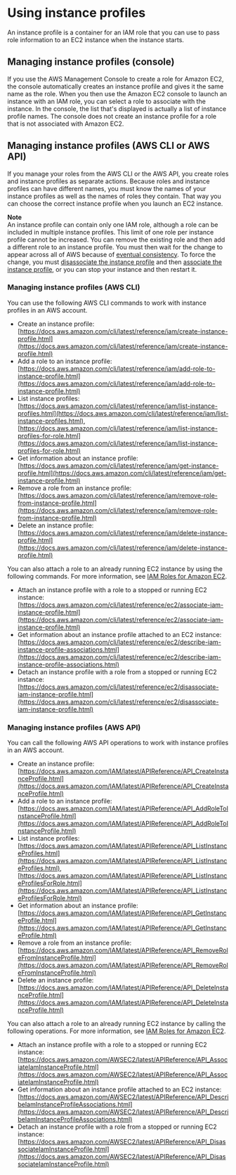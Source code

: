 # Using instance profiles<a name="id_roles_use_switch-role-ec2_instance-profiles"></a>

An instance profile is a container for an IAM role that you can use to pass role information to an EC2 instance when the instance starts\.

## Managing instance profiles \(console\)<a name="instance-profiles-manage-console"></a>

If you use the AWS Management Console to create a role for Amazon EC2, the console automatically creates an instance profile and gives it the same name as the role\. When you then use the Amazon EC2 console to launch an instance with an IAM role, you can select a role to associate with the instance\. In the console, the list that's displayed is actually a list of instance profile names\. The console does not create an instance profile for a role that is not associated with Amazon EC2\.

## Managing instance profiles \(AWS CLI or AWS API\)<a name="instance-profiles-manage-cli-api"></a>

If you manage your roles from the AWS CLI or the AWS API, you create roles and instance profiles as separate actions\. Because roles and instance profiles can have different names, you must know the names of your instance profiles as well as the names of roles they contain\. That way you can choose the correct instance profile when you launch an EC2 instance\. 

**Note**  
An instance profile can contain only one IAM role, although a role can be included in multiple instance profiles\. This limit of one role per instance profile cannot be increased\. You can remove the existing role and then add a different role to an instance profile\. You must then wait for the change to appear across all of AWS because of [eventual consistency](https://en.wikipedia.org/wiki/Eventual_consistency)\. To force the change, you must [disassociate the instance profile](https://docs.aws.amazon.com/AWSEC2/latest/APIReference/API_DisassociateIamInstanceProfile.html) and then [associate the instance profile](https://docs.aws.amazon.com/AWSEC2/latest/APIReference/API_AssociateIamInstanceProfile.html), or you can stop your instance and then restart it\. 

### Managing instance profiles \(AWS CLI\)<a name="instance-profiles-manage-cli"></a>

You can use the following AWS CLI commands to work with instance profiles in an AWS account\. 
+ Create an instance profile: [https://docs.aws.amazon.com/cli/latest/reference/iam/create-instance-profile.html](https://docs.aws.amazon.com/cli/latest/reference/iam/create-instance-profile.html)
+ Add a role to an instance profile: [https://docs.aws.amazon.com/cli/latest/reference/iam/add-role-to-instance-profile.html](https://docs.aws.amazon.com/cli/latest/reference/iam/add-role-to-instance-profile.html) 
+ List instance profiles: [https://docs.aws.amazon.com/cli/latest/reference/iam/list-instance-profiles.html](https://docs.aws.amazon.com/cli/latest/reference/iam/list-instance-profiles.html), [https://docs.aws.amazon.com/cli/latest/reference/iam/list-instance-profiles-for-role.html](https://docs.aws.amazon.com/cli/latest/reference/iam/list-instance-profiles-for-role.html) 
+ Get information about an instance profile: [https://docs.aws.amazon.com/cli/latest/reference/iam/get-instance-profile.html](https://docs.aws.amazon.com/cli/latest/reference/iam/get-instance-profile.html) 
+ Remove a role from an instance profile: [https://docs.aws.amazon.com/cli/latest/reference/iam/remove-role-from-instance-profile.html](https://docs.aws.amazon.com/cli/latest/reference/iam/remove-role-from-instance-profile.html)
+ Delete an instance profile: [https://docs.aws.amazon.com/cli/latest/reference/iam/delete-instance-profile.html](https://docs.aws.amazon.com/cli/latest/reference/iam/delete-instance-profile.html) 

You can also attach a role to an already running EC2 instance by using the following commands\. For more information, see [IAM Roles for Amazon EC2](https://docs.aws.amazon.com/AWSEC2/latest/UserGuide/iam-roles-for-amazon-ec2.html#attach-iam-role)\.
+ Attach an instance profile with a role to a stopped or running EC2 instance: [https://docs.aws.amazon.com/cli/latest/reference/ec2/associate-iam-instance-profile.html](https://docs.aws.amazon.com/cli/latest/reference/ec2/associate-iam-instance-profile.html) 
+ Get information about an instance profile attached to an EC2 instance: [https://docs.aws.amazon.com/cli/latest/reference/ec2/describe-iam-instance-profile-associations.html](https://docs.aws.amazon.com/cli/latest/reference/ec2/describe-iam-instance-profile-associations.html) 
+ Detach an instance profile with a role from a stopped or running EC2 instance: [https://docs.aws.amazon.com/cli/latest/reference/ec2/disassociate-iam-instance-profile.html](https://docs.aws.amazon.com/cli/latest/reference/ec2/disassociate-iam-instance-profile.html) 

### Managing instance profiles \(AWS API\)<a name="instance-profiles-manage-api"></a>

You can call the following AWS API operations to work with instance profiles in an AWS account\.
+ Create an instance profile: [https://docs.aws.amazon.com/IAM/latest/APIReference/API_CreateInstanceProfile.html](https://docs.aws.amazon.com/IAM/latest/APIReference/API_CreateInstanceProfile.html) 
+ Add a role to an instance profile: [https://docs.aws.amazon.com/IAM/latest/APIReference/API_AddRoleToInstanceProfile.html](https://docs.aws.amazon.com/IAM/latest/APIReference/API_AddRoleToInstanceProfile.html) 
+ List instance profiles: [https://docs.aws.amazon.com/IAM/latest/APIReference/API_ListInstanceProfiles.html](https://docs.aws.amazon.com/IAM/latest/APIReference/API_ListInstanceProfiles.html), [https://docs.aws.amazon.com/IAM/latest/APIReference/API_ListInstanceProfilesForRole.html](https://docs.aws.amazon.com/IAM/latest/APIReference/API_ListInstanceProfilesForRole.html) 
+ Get information about an instance profile: [https://docs.aws.amazon.com/IAM/latest/APIReference/API_GetInstanceProfile.html](https://docs.aws.amazon.com/IAM/latest/APIReference/API_GetInstanceProfile.html) 
+ Remove a role from an instance profile: [https://docs.aws.amazon.com/IAM/latest/APIReference/API_RemoveRoleFromInstanceProfile.html](https://docs.aws.amazon.com/IAM/latest/APIReference/API_RemoveRoleFromInstanceProfile.html) 
+ Delete an instance profile: [https://docs.aws.amazon.com/IAM/latest/APIReference/API_DeleteInstanceProfile.html](https://docs.aws.amazon.com/IAM/latest/APIReference/API_DeleteInstanceProfile.html) 

You can also attach a role to an already running EC2 instance by calling the following operations\. For more information, see [IAM Roles for Amazon EC2](https://docs.aws.amazon.com/AWSEC2/latest/UserGuide/iam-roles-for-amazon-ec2.html#attach-iam-role)\.
+ Attach an instance profile with a role to a stopped or running EC2 instance: [https://docs.aws.amazon.com/AWSEC2/latest/APIReference/API_AssociateIamInstanceProfile.html](https://docs.aws.amazon.com/AWSEC2/latest/APIReference/API_AssociateIamInstanceProfile.html) 
+ Get information about an instance profile attached to an EC2 instance: [https://docs.aws.amazon.com/AWSEC2/latest/APIReference/API_DescribeIamInstanceProfileAssociations.html](https://docs.aws.amazon.com/AWSEC2/latest/APIReference/API_DescribeIamInstanceProfileAssociations.html) 
+ Detach an instance profile with a role from a stopped or running EC2 instance: [https://docs.aws.amazon.com/AWSEC2/latest/APIReference/API_DisassociateIamInstanceProfile.html](https://docs.aws.amazon.com/AWSEC2/latest/APIReference/API_DisassociateIamInstanceProfile.html) 